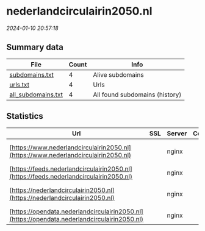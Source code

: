 # nederlandcirculairin2050.nl
*2024-01-10 20:57:18*
## Summary data


| File       | Count | Info |
|------------|-------|------|
|[subdomains.txt](/data/nederlandcirculairin2050.nl/subdomains.txt)|4|Alive subdomains|
|[urls.txt](/data/nederlandcirculairin2050.nl/urls.txt)|4|Urls|
|[all_subdomains.txt](/data/nederlandcirculairin2050.nl/all_subdomains.txt)|4|All found subdomains (history)|


## Statistics


| Url | SSL | Server | Cookie | HSTS | CSP | XFO | XXP | RP | Tech |Title |
|------------|-------|------|------|------|------|------|------|------|------|------|
|[https://www.nederlandcirculairin2050.nl](https://www.nederlandcirculairin2050.nl)| |nginx| |:white_check_mark: |:warning: | :white_check_mark: | :white_check_mark: | :white_check_mark: |Bloomreach HSTS Nginx|Nederland circul...|
|[https://feeds.nederlandcirculairin2050.nl](https://feeds.nederlandcirculairin2050.nl)| |nginx| |:white_check_mark: | | :white_check_mark: | :white_check_mark: | :white_check_mark: |HSTS Nginx||
|[https://nederlandcirculairin2050.nl](https://nederlandcirculairin2050.nl)| |nginx| |:white_check_mark: |:warning: | :white_check_mark: | :white_check_mark: | :white_check_mark: |HSTS Nginx|301 Moved Perman...|
|[https://opendata.nederlandcirculairin2050.nl](https://opendata.nederlandcirculairin2050.nl)| |nginx| |:white_check_mark: | | :white_check_mark: | :white_check_mark: | :white_check_mark: |HSTS Nginx||